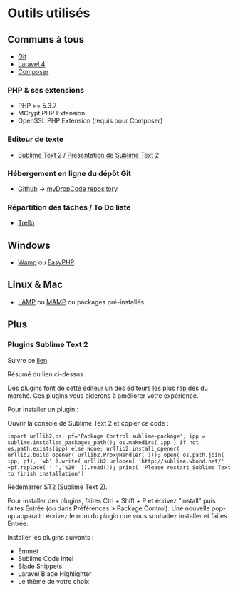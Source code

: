 Outils utilisés
===============

Communs à tous
--------------

* [Git](http://git-scm.com/)
* [Laravel 4](http://four.laravel.com/docs/introduction)
* [Composer](http://getcomposer.org/)

### PHP & ses extensions

* PHP >= 5.3.7
* MCrypt PHP Extension
* OpenSSL PHP Extension (requis pour Composer)

### Editeur de texte

* [Sublime Text 2](http://www.sublimetext.com/2) / [Présentation de Sublime Text 2](http://www.grafikart.fr/tutoriels/sublime-text-2/sublime-text-2-180)

### Hébergement en ligne du dépôt Git

* [Github](https://github.com/) -> [myDropCode repository](https://github.com/Sryther/myDropCode)

### Répartition des tâches / To Do liste

* [Trello](https://trello.com/)

Windows
-------

* [Wamp](www.wampserver.com) ou [EasyPHP](www.easyphp.org)

Linux & Mac
-----------

* [LAMP](http://doc.ubuntu-fr.org/lamp) ou [MAMP](http://www.mamp.info/en/index.html) ou packages pré-installés

Plus
----

### Plugins Sublime Text 2

Suivre ce [lien](http://www.grafikart.fr/blog/sublime-text-2-les-plugins-que-jutilise).

Résumé du lien ci-dessus :

Des plugins font de cette éditeur un des éditeurs les plus rapides du marché. Ces plugins vous aiderons à améliorer votre expérience.

Pour installer un plugin :

Ouvrir la console de Sublime Text 2 et copier ce code :

	import urllib2,os; pf='Package Control.sublime-package'; ipp = sublime.installed_packages_path(); os.makedirs( ipp ) if not os.path.exists(ipp) else None; urllib2.install_opener( urllib2.build_opener( urllib2.ProxyHandler( ))); open( os.path.join( ipp, pf), 'wb' ).write( urllib2.urlopen( 'http://sublime.wbond.net/' +pf.replace( ' ','%20' )).read()); print( 'Please restart Sublime Text to finish installation')

Redémarrer ST2 (Sublime Text 2).

Pour installer des plugins, faites Ctrl + Shift + P et écrivez "install" puis faites Entrée (ou dans Préférences > Package Control).
Une nouvelle pop-up apparait : écrivez le nom du plugin que vous souhaitez installer et faites Entrée.

Installer les plugins suivants :

* Emmet
* Sublime Code Intel
* Blade Snippets
* Laravel Blade Highlighter
* Le thème de votre choix